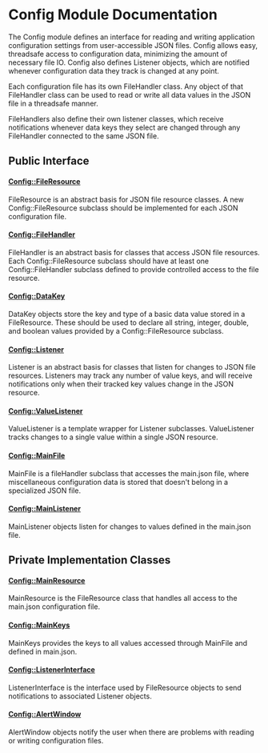 # Config Module Documentation

The Config module defines an interface for reading and writing application configuration settings from user-accessible JSON files. Config allows easy, threadsafe access to configuration data, minimizing the amount of necessary file IO. Config also defines Listener objects, which are notified whenever configuration data they track is changed at any point.

Each configuration file has its own FileHandler class. Any object of that FileHandler class can be used to read or write all data values in the JSON file in a threadsafe manner.

FileHandlers also define their own listener classes, which receive notifications whenever data keys they select are changed through any FileHandler connected to the same JSON file.

## Public Interface

#### [Config\::FileResource](../../Source/Files/Config/Config_FileResource.h)
FileResource is an abstract basis for JSON file resource classes. A new Config\::FileResource subclass should be implemented for each JSON configuration file.

#### [Config\::FileHandler](../../Source/Files/Config/Config_FileHandler.h)
FileHandler is an abstract basis for classes that access JSON file resources. Each Config\::FileResource subclass should have at least one Config\::FileHandler subclass defined to provide controlled access to the file resource.

#### [Config\::DataKey](../../Source/Files/Config/Config_DataKey.h)
DataKey objects store the key and type of a basic data value stored in a FileResource. These should be used to declare all string, integer, double, and boolean values provided by a Config\::FileResource subclass.

#### [Config\::Listener](../../Source/Files/Config/Config_Listener.h)
Listener is an abstract basis for classes that listen for changes to JSON file resources. Listeners may track any number of value keys, and will receive notifications only when their tracked key values change in the JSON resource.

#### [Config\::ValueListener](../../Source/Files/Config/Config_ValueListener.h)
ValueListener is a template wrapper for Listener subclasses. ValueListener tracks changes to a single value within a single JSON resource.

#### [Config\::MainFile](../../Source/Files/Config/Config_MainFile.h)
MainFile is a fileHandler subclass that accesses the main.json file, where miscellaneous configuration data is stored that doesn't belong in a specialized JSON file.

#### [Config\::MainListener](../../Source/Files/Config/Config_MainListener.h)
MainListener objects listen for changes to values defined in the main.json file.

## Private Implementation Classes

#### [Config\::MainResource](../../Source/Files/Config/Implementation/Config_MainResource.h)
MainResource is the FileResource class that handles all access to the main.json configuration file.

#### [Config\::MainKeys](../../Source/Files/Config/Config_MainKeys.h)
MainKeys provides the keys to all values accessed through MainFile and defined in main.json.

#### [Config\::ListenerInterface](../../Source/Files/Config/Implementation/Config_ListenerInterface.h)
ListenerInterface is the interface used by FileResource objects to send notifications to associated Listener objects.

#### [Config\::AlertWindow](../../Source/Files/Config/Implementation/Config_AlertWindow.h)
AlertWindow objects notify the user when there are problems with reading or writing configuration files.
